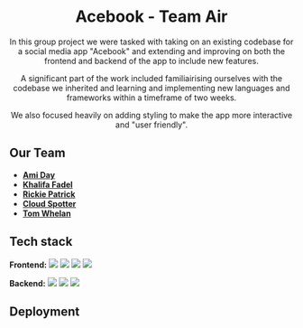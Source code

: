 <h1 align="center">
 Acebook - Team Air
</h1>

<p align="center">
In this group project we were tasked with taking on an existing codebase for a social media app "Acebook" and extending and improving on both the frontend and backend of the app to include new features.</p>

<p align="center">
A significant part of the work included familiairising ourselves with the codebase we inherited and learning and implementing new languages and frameworks within a timeframe of two weeks.</p>

<p align="center">
We also focused heavily on adding styling to make the app more interactive and "user friendly".
</p>

## Our Team 
* **[Ami Day](https://github.com/ami-day)**
* **[Khalifa Fadel](https://github.com/kmf0208)**
* **[Rickie Patrick](https://github.com/1sAndZeros)**
* **[Cloud Spotter](https://github.com/cloud-spotter)**
* **[Tom Whelan](https://github.com/TWhela)**

## Tech stack

**Frontend:**
<img src="https://img.shields.io/badge/Javascript-yellow?logo=javascript"> <img src="https://img.shields.io/badge/HTML-orange?logo=HTML"> <img src="https://img.shields.io/badge/CSS-blue?logo=CSS"> <img src="https://img.shields.io/badge/React-grey?logo=React">

**Backend:**
<img src="https://img.shields.io/badge/MongoDB-green?logo=MongoDB"> <img src="https://img.shields.io/badge/Express-black?logo=Express"> <img src="https://img.shields.io/badge/Node-darkgreen?logo=Node">

## Deployment

```
